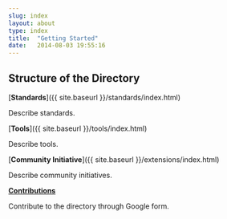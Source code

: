 ```yaml
---
slug: index
layout: about
type: index
title:  "Getting Started"
date:   2014-08-03 19:55:16
---
```


## Structure of the Directory

[__Standards__]({{ site.baseurl }}/standards/index.html)

Describe standards.

[__Tools__]({{ site.baseurl }}/tools/index.html)

Describe tools.

[__Community Initiative__]({{ site.baseurl }}/extensions/index.html)

Describe community initiatives.

[__Contributions__](https://docs.google.com/forms/d/e/1FAIpQLScWOf_q5n_mwTN19ovMy4L9MOsmR2fSMBVSfofO8HEIDxzTXQ/viewform?usp=sf_link)

Contribute to the directory through Google form.
